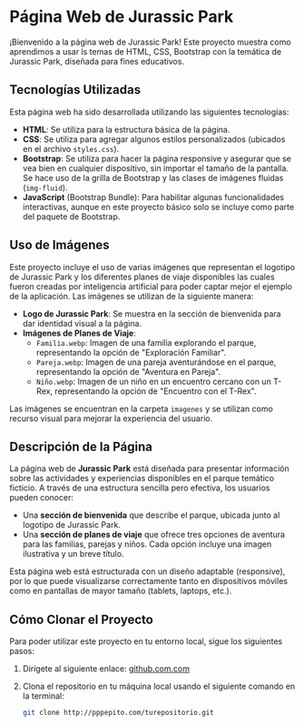 # Página Web de Jurassic Park

¡Bienvenido a la página web de Jurassic Park! Este proyecto muestra como aprendimos a usar ls temas de HTML, CSS, Bootstrap con la temática de Jurassic Park, diseñada para fines educativos.

## Tecnologías Utilizadas

Esta página web ha sido desarrollada utilizando las siguientes tecnologías:

- **HTML**: Se utiliza para la estructura básica de la página.
- **CSS**: Se utiliza para agregar algunos estilos personalizados (ubicados en el archivo `styles.css`).
- **Bootstrap**: Se utiliza para hacer la página responsive y asegurar que se vea bien en cualquier dispositivo, sin importar el tamaño de la pantalla. Se hace uso de la grilla de Bootstrap y las clases de imágenes fluidas (`img-fluid`).
- **JavaScript** (Bootstrap Bundle): Para habilitar algunas funcionalidades interactivas, aunque en este proyecto básico solo se incluye como parte del paquete de Bootstrap.

## Uso de Imágenes

Este proyecto incluye el uso de varias imágenes que representan el logotipo de Jurassic Park y los diferentes planes de viaje disponibles las cuales fueron creadas por inteligencia artificial para poder captar mejor el ejemplo de la aplicación. Las imágenes se utilizan de la siguiente manera:

- **Logo de Jurassic Park**: Se muestra en la sección de bienvenida para dar identidad visual a la página.
- **Imágenes de Planes de Viaje**:
    - `Familia.webp`: Imagen de una familia explorando el parque, representando la opción de "Exploración Familiar".
    - `Pareja.webp`: Imagen de una pareja aventurándose en el parque, representando la opción de "Aventura en Pareja".
    - `Niño.webp`: Imagen de un niño en un encuentro cercano con un T-Rex, representando la opción de "Encuentro con el T-Rex".

Las imágenes se encuentran en la carpeta `imagenes` y se utilizan como recurso visual para mejorar la experiencia del usuario.

## Descripción de la Página

La página web de **Jurassic Park** está diseñada para presentar información sobre las actividades y experiencias disponibles en el parque temático ficticio. A través de una estructura sencilla pero efectiva, los usuarios pueden conocer:

- Una **sección de bienvenida** que describe el parque, ubicada junto al logotipo de Jurassic Park.
- Una **sección de planes de viaje** que ofrece tres opciones de aventura para las familias, parejas y niños. Cada opción incluye una imagen ilustrativa y un breve título.
  
Esta página web está estructurada con un diseño adaptable (responsive), por lo que puede visualizarse correctamente tanto en dispositivos móviles como en pantallas de mayor tamaño (tablets, laptops, etc.).

## Cómo Clonar el Proyecto

Para poder utilizar este proyecto en tu entorno local, sigue los siguientes pasos:

1. Dirígete al siguiente enlace: [github.com.com](https://github.com/amjimenezg1/BonoSW.git)
2. Clona el repositorio en tu máquina local usando el siguiente comando en la terminal:

   ```bash
   git clone http://pppepito.com/turepositorio.git



